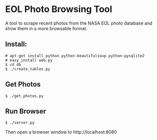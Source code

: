 # EOL Photo Browsing Tool

A tool to scrape recent photos from the NASA EOL photo database and show them in
a more browsable format.

## Install:

    # apt-get install python python-beautifulsoup python-pysqlite2
    # easy_install web.py
    $ cd db
    $ ./create_tables.py

## Get Photos

    $ ./get_photos.py

## Run Browser

    $ ./server.py

Then open a browser window to http://localhost:8080

